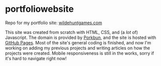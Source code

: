 # portfoliowebsite
 
Repo for my portfolio site:
[wildehuntgames.com](https://wildehuntgames.com/)

This site was created from scratch with HTML, CSS, and (a *lot* of) Javascript. The domain is provided by [Porkbun](https://porkbun.com/), and the site is hosted with [GitHub Pages](https://pages.github.com/). Most of the site's general coding is finished, and now I'm working on adding my previous projects and writing articles on how the projects were created. Mobile responsiveness is still in the works, sorry if it's hard to navigate right now!